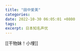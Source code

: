```yaml
---
title: "田中爱美"
categories: 
date: 2022-10-30 06:05:01 +0800
tags: 
excerpt: 日本知名声优
---
```






[[干物妹！小埋]]






